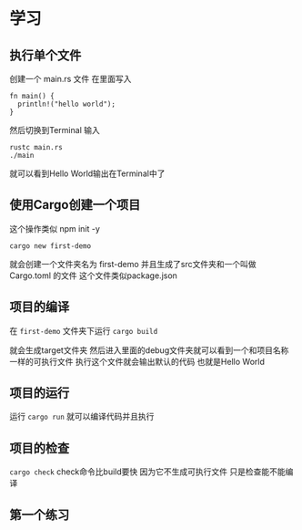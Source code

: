 # 学习

## 执行单个文件

创建一个 main.rs 文件
在里面写入
```
fn main() {
  println!("hello world");
}
```

然后切换到Terminal 输入 
```
rustc main.rs
./main
```

就可以看到Hello World输出在Terminal中了



## 使用Cargo创建一个项目

这个操作类似 npm init -y

`cargo new first-demo`

就会创建一个文件夹名为 first-demo 
并且生成了src文件夹和一个叫做Cargo.toml 的文件
这个文件类似package.json

## 项目的编译
在 `first-demo` 文件夹下运行 `cargo build`

就会生成target文件夹
然后进入里面的debug文件夹就可以看到一个和项目名称一样的可执行文件
执行这个文件就会输出默认的代码 也就是Hello World

## 项目的运行
运行 `cargo run` 就可以编译代码并且执行

## 项目的检查
`cargo check`
check命令比build要快
因为它不生成可执行文件
只是检查能不能编译

## 第一个练习


